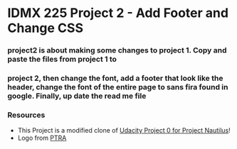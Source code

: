 # IDMX 225 Project 2 - Add Footer and Change CSS
### project2 is about making some changes to project 1. Copy and paste the files from project 1 to
### project 2, then  change the font, add a footer that look like the header, change the font of the entire page to sans fira found in  google. Finally, up date  the read me file

### Resources

* This Project is a modified clone of [Udacity Project 0 for Project Nautilus](https://github.com/udacity/project-nautilus-project-0)!
* Logo from 
[PTRA](https://pixabay.com/en/logo-origami-bird-flying-blue-1913689/)